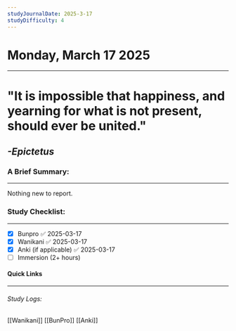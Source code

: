 ```yaml
---
studyJournalDate: 2025-3-17
studyDifficulty: 4
---
```


# Monday, March 17 2025
---
# "It is impossible that happiness, and yearning for what is not present, should ever be united."

## *-Epictetus*


### A Brief Summary:
---
Nothing new to report.

### Study Checklist:
---
- [x] Bunpro ✅ 2025-03-17
- [x] Wanikani ✅ 2025-03-17
- [x] Anki (if applicable) ✅ 2025-03-17
- [ ] Immersion (2+ hours)

#### Quick Links
---
###### Study Logs:
[[Wanikani]]
[[BunPro]]
[[Anki]]